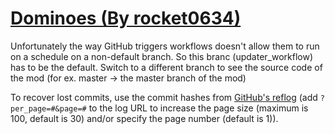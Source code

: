 # [Dominoes (By rocket0634)](https://github.com/rocket0634/Dominoes)

Unfortunately the way GitHub triggers workflows doesn't allow them to run on a schedule on a non-default branch. So this branc (updater_workflow) has to be the default. Switch to a different branch to see the source code of the mod (for ex. master -> the master branch of the mod)

To recover lost commits, use the commit hashes from [GitHub's reflog](https://api.github.com/repos/KtaneModules/Dominoes-rocket0634/events) (add `?per_page=#&page=#` to the log URL to increase the page size (maximum is 100, default is 30) and/or specify the page number (default is 1)).
